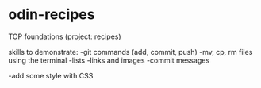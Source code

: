 # odin-recipes
TOP foundations (project: recipes)

skills to demonstrate:
-git commands (add, commit, push)
-mv, cp, rm files using the terminal
-lists
-links and images
-commit messages

-add some style with CSS
